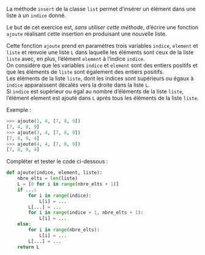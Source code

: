 La méthode `insert` de la classe `list` permet d’insérer un élément dans une liste à un
`indice` donné.

Le but de cet exercice est, *sans utiliser cette méthode*, d’écrire une fonction `ajoute`
réalisant cette insertion en produisant une nouvelle liste.

Cette fonction `ajoute` prend en paramètres trois variables `indice`, `element` et `liste`
et renvoie une liste `L` dans laquelle les éléments sont ceux de la liste `liste` avec, en
plus, l’élément `element` à l’indice `indice`.  
On considère que les variables `indice` et `element` sont des entiers positifs et que les
éléments de `liste` sont également des entiers positifs.  
Les éléments de la liste `liste`, dont les indices sont supérieurs ou égaux à `indice`
apparaissent décalés vers la droite dans la liste `L`.  
Si `indice` est supérieur ou égal au nombre d’éléments de la liste `liste`, l’élément
element est ajouté dans `L` après tous les éléments de la liste `liste`.

Exemple :
```python
>>> ajoute(1, 4, [7, 8, 9])
[7, 4, 8, 9]
>>> ajoute(3, 4, [7, 8, 9])
[7, 8, 9, 4]
>>> ajoute(4, 4, [7, 8, 9])
[7, 8, 9, 4]
```

Compléter et tester le code ci-dessous :

```python linenums='1'
def ajoute(indice, element, liste):
    nbre_elts = len(liste)
    L = [0 for i in range(nbre_elts + 1)]
    if ...:
        for i in range(indice):
            L[i] = ...
        L[...] = ...
        for i in range(indice + 1, nbre_elts + 1):
            L[i] = ...
    else:
        for i in range(nbre_elts):
            L[i] = ...
        L[...] = ...
    return L
```
